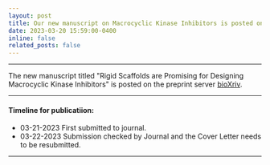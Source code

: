 ```yaml
---
layout: post
title: Our new manuscript on Macrocyclic Kinase Inhibitors is posted on BioXriv
date: 2023-03-20 15:59:00-0400
inline: false
related_posts: false
---
```

__________________________________________________________________________________
The new manuscript titled "Rigid Scaffolds are Promising for Designing Macrocyclic Kinase Inhibitors" is posted on the preprint server [bioXriv](https://www.biorxiv.org/content/10.1101/2023.03.17.533119v1).

***

#### Timeline for publicatiion:

<ul>
    <li>03-21-2023 First submitted to journal.</li>
    <li>03-22-2023 Submission checked by Journal and the Cover Letter needs to be resubmitted.</li>
</ul>


***
